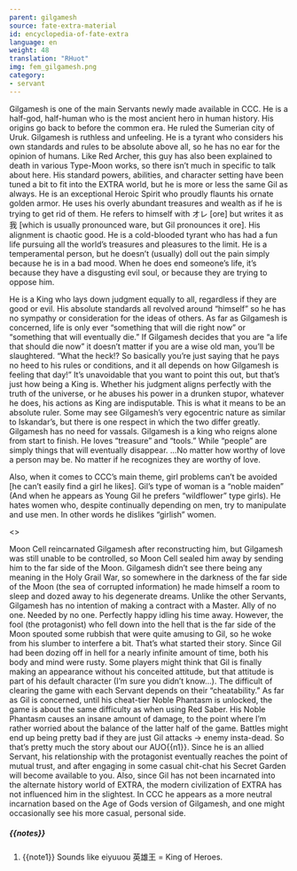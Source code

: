 ```yaml
---
parent: gilgamesh
source: fate-extra-material
id: encyclopedia-of-fate-extra
language: en
weight: 48
translation: "RHuot"
img: fem_gilgamesh.png
category:
- servant
---
```


Gilgamesh is one of the main Servants newly made available in CCC.
He is a half-god, half-human who is the most ancient hero in human history. His origins go back to before the common era. He ruled the Sumerian city of Uruk.
Gilgamesh is ruthless and unfeeling. He is a tyrant who considers his own standards and rules to be absolute above all, so he has no ear for the opinion of humans.
Like Red Archer, this guy has also been explained to death in various Type-Moon works, so there isn’t much in specific to talk about here.
His standard powers, abilities, and character setting have been tuned a bit to fit into the EXTRA world, but he is more or less the same Gil as always.
He is an exceptional Heroic Spirit who proudly flaunts his ornate golden armor. He uses his overly abundant treasures and wealth as if he is trying to get rid of them.
He refers to himself with オレ [ore] but writes it as 我 [which is usually pronounced ware, but Gil pronounces it ore].
His alignment is chaotic good.
He is a cold-blooded tyrant who has had a fun life pursuing all the world’s treasures and pleasures to the limit.
He is a temperamental person, but he doesn’t (usually) doll out the pain simply because he is in a bad mood.
When he does end someone’s life, it’s because they have a disgusting evil soul, or because they are trying to oppose him.

He is a King who lays down judgment equally to all, regardless if they are good or evil.
His absolute standards all revolved around “himself” so he has no sympathy or consideration for the ideas of others.
As far as Gilgamesh is concerned, life is only ever “something that will die right now” or “something that will eventually die.”
If Gilgamesh decides that you are “a life that should die now” it doesn’t matter if you are a wise old man, you’ll be slaughtered.
“What the heck!? So basically you’re just saying that he pays no heed to his rules or conditions, and it all depends on how Gilgamesh is feeling that day!” It’s unavoidable that you want to point this out, but that’s just how being a King is.
Whether his judgment aligns perfectly with the truth of the universe, or he abuses his power in a drunken stupor, whatever he does, his actions as King are indisputable.
This is what it means to be an absolute ruler.
Some may see Gilgamesh’s very egocentric nature as similar to Iskandar’s, but there is one respect in which the two differ greatly. Gilgamesh has no need for vassals.
Gilgamesh is a king who reigns alone from start to finish. He loves “treasure” and “tools.” While “people” are simply things that will eventually disappear.
…No matter how worthy of love a person may be. No matter if he recognizes they are worthy of love.

Also, when it comes to CCC’s main theme, girl problems can’t be avoided [he can’t easily find a girl he likes].
Gil’s type of woman is a “noble maiden” (And when he appears as Young Gil he prefers “wildflower” type girls).
He hates women who, despite continually depending on men, try to manipulate and use men. In other words he dislikes “girlish” women.

<>

Moon Cell reincarnated Gilgamesh after reconstructing him, but Gilgamesh was still unable to be controlled, so Moon Cell sealed him away by sending him to the far side of the Moon.
Gilgamesh didn’t see there being any meaning in the Holy Grail War, so somewhere in the darkness of the far side of the Moon (the sea of corrupted information) he made himself a room to sleep and dozed away to his degenerate dreams.
Unlike the other Servants, Gilgamesh has no intention of making a contract with a Master. Ally of no one. Needed by no one. Perfectly happy idling his time away. However, the fool (the protagonist) who fell down into the hell that is the far side of the Moon spouted some rubbish that were quite amusing to Gil, so he woke from his slumber to interfere a bit. That’s what started their story.
Since Gil had been dozing off in hell for a nearly infinite amount of time, both his body and mind were rusty.
Some players might think that Gil is finally making an appearance without his conceited attitude, but that attitude is part of his default character (I’m sure you didn’t know…).
The difficult of clearing the game with each Servant depends on their “cheatability.” As far as Gil is concerned, until his cheat-tier Noble Phantasm is unlocked, the game is about the same difficulty as when using Red Saber.
His Noble Phantasm causes an insane amount of damage, to the point where I’m rather worried about the balance of the latter half of the game.
Battles might end up being pretty bad if they are just Gil attacks → enemy insta-dead.
So that’s pretty much the story about our AUO{{n1}}. Since he is an allied Servant, his relationship with the protagonist eventually reaches the point of mutual trust, and after engaging in some casual chit-chat his Secret Garden will become available to you.
Also, since Gil has not been incarnated into the alternate history world of EXTRA, the modern civilization of EXTRA has not influenced him in the slightest. In CCC he appears as a more neutral incarnation based on the Age of Gods version of Gilgamesh, and one might occasionally see his more casual, personal side.

##### {{notes}}

1. {{note1}} Sounds like eiyuuou 英雄王 = King of Heroes.
